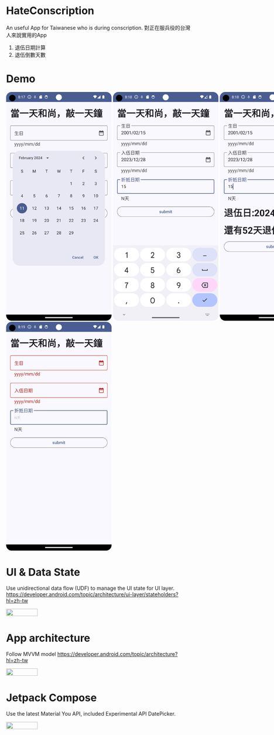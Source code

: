 # HateConscription
An useful App for Taiwanese who is during conscription. 
對正在服兵役的台灣人來說實用的App
1. 退伍日期計算
2. 退伍倒數天數
# Demo
<div style="width:960px; margin:0 auto;">
<img src="https://github.com/ylchen19/HateConscription/blob/master/Screenshot_20240211_161754.png" width=30% height=30%>
<img src="https://github.com/ylchen19/HateConscription/blob/master/Screenshot_20240211_161850.png" width=30% height=30%>
<img src="https://github.com/ylchen19/HateConscription/blob/master/Screenshot_20240211_161901.png" width=30% height=30%>
<img src="https://github.com/ylchen19/HateConscription/blob/master/Screenshot_20240211_161959.png" width=30% height=30%>
</div>

# UI & Data State
Use unidirectional data flow (UDF) to manage the UI state for UI layer.
https://developer.android.com/topic/architecture/ui-layer/stateholders?hl=zh-tw
<div style="width:960px; margin:0 auto;">
<img src="https://developer.android.com/static/images/topic/architecture/ui-layer/udf.png" width=30% height=30%>
</div>

# App architecture
Follow MVVM model
https://developer.android.com/topic/architecture?hl=zh-tw
<div style="width:960px; margin:0 auto;">
<img src="https://developer.android.com/static/topic/libraries/architecture/images/mad-arch-overview.png?hl=zh-tw" width=30% height=30%>
</div>

# Jetpack Compose
Use the latest Material You API, included Experimental API DatePicker.
<div style="width:960px; margin:0 auto;">
<img src="https://developer.android.com/images/reference/androidx/compose/material3/date-picker.png" width=30% height=30%>
</div>
